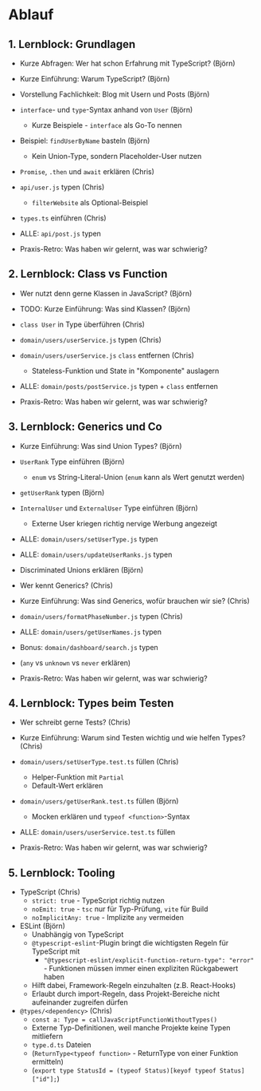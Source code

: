# Ablauf

## 1. Lernblock: Grundlagen

- Kurze Abfragen: Wer hat schon Erfahrung mit TypeScript? (Björn)
- Kurze Einführung: Warum TypeScript? (Björn)
- Vorstellung Fachlichkeit: Blog mit Usern und Posts (Björn)
- `interface`- und `type`-Syntax anhand von `User` (Björn)
  - Kurze Beispiele - `interface` als Go-To nennen
- Beispiel: `findUserByName` basteln (Björn)
  - Kein Union-Type, sondern Placeholder-User nutzen
- `Promise`, `.then` und `await` erklären (Chris)
- `api/user.js` typen (Chris)
  - `filterWebsite` als Optional-Beispiel
- `types.ts` einführen (Chris)
- ALLE: `api/post.js` typen

- Praxis-Retro: Was haben wir gelernt, was war schwierig?

## 2. Lernblock: Class vs Function

- Wer nutzt denn gerne Klassen in JavaScript? (Björn)
- TODO: Kurze Einführung: Was sind Klassen? (Björn)
- `class User` in Type überführen (Chris)
- `domain/users/userService.js` typen (Chris)
- `domain/users/userService.js` `class` entfernen (Chris)
  - Stateless-Funktion und State in "Komponente" auslagern
- ALLE: `domain/posts/postService.js` typen + `class` entfernen

- Praxis-Retro: Was haben wir gelernt, was war schwierig?

## 3. Lernblock: Generics und Co

- Kurze Einführung: Was sind Union Types? (Björn)
- `UserRank` Type einführen (Björn)
  - `enum` vs String-Literal-Union (`enum` kann als Wert genutzt werden)
- `getUserRank` typen (Björn)
- `InternalUser` und `ExternalUser` Type einführen (Björn)
  - Externe User kriegen richtig nervige Werbung angezeigt
- ALLE: `domain/users/setUserType.js` typen
- ALLE: `domain/users/updateUserRanks.js` typen
- Discriminated Unions erklären (Björn)

- Wer kennt Generics? (Chris)
- Kurze Einführung: Was sind Generics, wofür brauchen wir sie? (Chris)
- `domain/users/formatPhaseNumber.js` typen (Chris)
- ALLE: `domain/users/getUserNames.js` typen
- Bonus: `domain/dashboard/search.js` typen
- (`any` vs `unknown` vs `never` erklären)

- Praxis-Retro: Was haben wir gelernt, was war schwierig?

## 4. Lernblock: Types beim Testen

- Wer schreibt gerne Tests? (Chris)
- Kurze Einführung: Warum sind Testen wichtig und wie helfen Types? (Chris)
- `domain/users/setUserType.test.ts` füllen (Chris)
  - Helper-Funktion mit `Partial`
  - Default-Wert erklären
- `domain/users/getUserRank.test.ts` füllen (Björn)
  - Mocken erklären und `typeof <function>`-Syntax
- ALLE: `domain/users/userService.test.ts` füllen

- Praxis-Retro: Was haben wir gelernt, was war schwierig?

## 5. Lernblock: Tooling

- TypeScript (Chris)
  - `strict: true` - TypeScript richtig nutzen
  - `noEmit: true` - `tsc` nur für Typ-Prüfung, `vite` für Build
  - `noImplicitAny: true` - Implizite `any` vermeiden
- ESLint (Björn)
  - Unabhängig von TypeScript
  - `@typescript-eslint`-Plugin bringt die wichtigsten Regeln für TypeScript mit
    - `"@typescript-eslint/explicit-function-return-type": "error"` - Funktionen müssen immer einen expliziten Rückgabewert haben
  - Hilft dabei, Framework-Regeln einzuhalten (z.B. React-Hooks)
  - Erlaubt durch import-Regeln, dass Projekt-Bereiche nicht aufeinander zugreifen dürfen
- `@types/<dependency>` (Chris)
  - `const a: Type = callJavaScriptFunctionWithoutTypes()`
  - Externe Typ-Definitionen, weil manche Projekte keine Typen mitliefern
  - `type.d.ts` Dateien
  - (`ReturnType<typeof function>` - ReturnType von einer Funktion ermitteln)
  - (`export type StatusId = (typeof Status)[keyof typeof Status]["id"];`)
